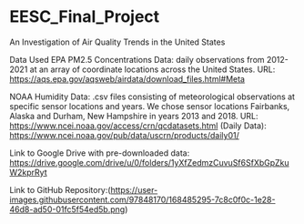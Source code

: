 # EESC_Final_Project
An Investigation of Air Quality Trends in the United States

Data Used
EPA PM2.5 Concentrations Data: daily observations from 2012-2021 at an array of coordinate locations across the United States. 
URL: https://aqs.epa.gov/aqsweb/airdata/download_files.html#Meta

NOAA Humidity Data: .csv files consisting of meteorological observations at specific sensor locations and years. We chose sensor locations Fairbanks, Alaska and Durham, New Hampshire in years 2013 and 2018. 
URL: https://www.ncei.noaa.gov/access/crn/qcdatasets.html
(Daily Data): https://www.ncei.noaa.gov/pub/data/uscrn/products/daily01/





Link to Google Drive with pre-downloaded data: https://drive.google.com/drive/u/0/folders/1yXfZedmzCuvuSf6SfXbGpZkuW2kprRyt

Link to GitHub Repository:(https://user-images.githubusercontent.com/97848170/168485295-7c8c0f0c-1e28-46d8-ad50-01fc5f54ed5b.png)
